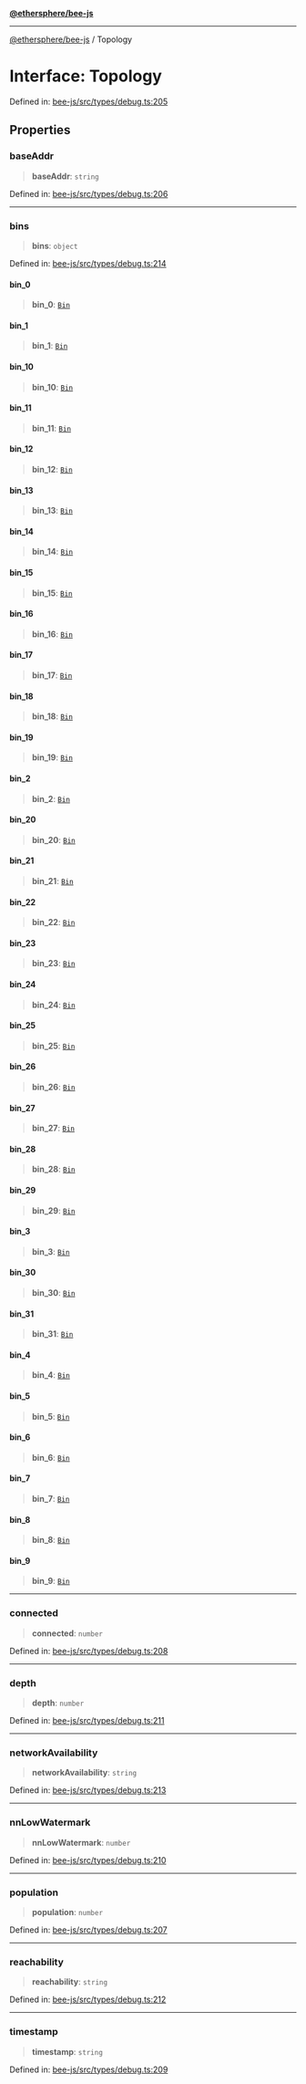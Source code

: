 [**@ethersphere/bee-js**](../Overview.md)

***

[@ethersphere/bee-js](../Overview.md) / Topology

# Interface: Topology

Defined in: [bee-js/src/types/debug.ts:205](https://github.com/ethersphere/bee-js/blob/3abbe2b1b264d6b586511a56e93badb2236bd09d/src/types/debug.ts#L205)

## Properties

### baseAddr

> **baseAddr**: `string`

Defined in: [bee-js/src/types/debug.ts:206](https://github.com/ethersphere/bee-js/blob/3abbe2b1b264d6b586511a56e93badb2236bd09d/src/types/debug.ts#L206)

***

### bins

> **bins**: `object`

Defined in: [bee-js/src/types/debug.ts:214](https://github.com/ethersphere/bee-js/blob/3abbe2b1b264d6b586511a56e93badb2236bd09d/src/types/debug.ts#L214)

#### bin\_0

> **bin\_0**: [`Bin`](Bin.md)

#### bin\_1

> **bin\_1**: [`Bin`](Bin.md)

#### bin\_10

> **bin\_10**: [`Bin`](Bin.md)

#### bin\_11

> **bin\_11**: [`Bin`](Bin.md)

#### bin\_12

> **bin\_12**: [`Bin`](Bin.md)

#### bin\_13

> **bin\_13**: [`Bin`](Bin.md)

#### bin\_14

> **bin\_14**: [`Bin`](Bin.md)

#### bin\_15

> **bin\_15**: [`Bin`](Bin.md)

#### bin\_16

> **bin\_16**: [`Bin`](Bin.md)

#### bin\_17

> **bin\_17**: [`Bin`](Bin.md)

#### bin\_18

> **bin\_18**: [`Bin`](Bin.md)

#### bin\_19

> **bin\_19**: [`Bin`](Bin.md)

#### bin\_2

> **bin\_2**: [`Bin`](Bin.md)

#### bin\_20

> **bin\_20**: [`Bin`](Bin.md)

#### bin\_21

> **bin\_21**: [`Bin`](Bin.md)

#### bin\_22

> **bin\_22**: [`Bin`](Bin.md)

#### bin\_23

> **bin\_23**: [`Bin`](Bin.md)

#### bin\_24

> **bin\_24**: [`Bin`](Bin.md)

#### bin\_25

> **bin\_25**: [`Bin`](Bin.md)

#### bin\_26

> **bin\_26**: [`Bin`](Bin.md)

#### bin\_27

> **bin\_27**: [`Bin`](Bin.md)

#### bin\_28

> **bin\_28**: [`Bin`](Bin.md)

#### bin\_29

> **bin\_29**: [`Bin`](Bin.md)

#### bin\_3

> **bin\_3**: [`Bin`](Bin.md)

#### bin\_30

> **bin\_30**: [`Bin`](Bin.md)

#### bin\_31

> **bin\_31**: [`Bin`](Bin.md)

#### bin\_4

> **bin\_4**: [`Bin`](Bin.md)

#### bin\_5

> **bin\_5**: [`Bin`](Bin.md)

#### bin\_6

> **bin\_6**: [`Bin`](Bin.md)

#### bin\_7

> **bin\_7**: [`Bin`](Bin.md)

#### bin\_8

> **bin\_8**: [`Bin`](Bin.md)

#### bin\_9

> **bin\_9**: [`Bin`](Bin.md)

***

### connected

> **connected**: `number`

Defined in: [bee-js/src/types/debug.ts:208](https://github.com/ethersphere/bee-js/blob/3abbe2b1b264d6b586511a56e93badb2236bd09d/src/types/debug.ts#L208)

***

### depth

> **depth**: `number`

Defined in: [bee-js/src/types/debug.ts:211](https://github.com/ethersphere/bee-js/blob/3abbe2b1b264d6b586511a56e93badb2236bd09d/src/types/debug.ts#L211)

***

### networkAvailability

> **networkAvailability**: `string`

Defined in: [bee-js/src/types/debug.ts:213](https://github.com/ethersphere/bee-js/blob/3abbe2b1b264d6b586511a56e93badb2236bd09d/src/types/debug.ts#L213)

***

### nnLowWatermark

> **nnLowWatermark**: `number`

Defined in: [bee-js/src/types/debug.ts:210](https://github.com/ethersphere/bee-js/blob/3abbe2b1b264d6b586511a56e93badb2236bd09d/src/types/debug.ts#L210)

***

### population

> **population**: `number`

Defined in: [bee-js/src/types/debug.ts:207](https://github.com/ethersphere/bee-js/blob/3abbe2b1b264d6b586511a56e93badb2236bd09d/src/types/debug.ts#L207)

***

### reachability

> **reachability**: `string`

Defined in: [bee-js/src/types/debug.ts:212](https://github.com/ethersphere/bee-js/blob/3abbe2b1b264d6b586511a56e93badb2236bd09d/src/types/debug.ts#L212)

***

### timestamp

> **timestamp**: `string`

Defined in: [bee-js/src/types/debug.ts:209](https://github.com/ethersphere/bee-js/blob/3abbe2b1b264d6b586511a56e93badb2236bd09d/src/types/debug.ts#L209)

